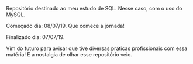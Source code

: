 Repositório destinado ao meu estudo de SQL. Nesse caso, com o uso do MySQL.

Começado dia: 08/07/19.
Que comece a jornada!

Finalizado dia: 07/07/19.

Vim do futuro para avisar que tive diversas práticas profissionais com essa matéria! E a nostalgia de olhar esse repositório veio.
